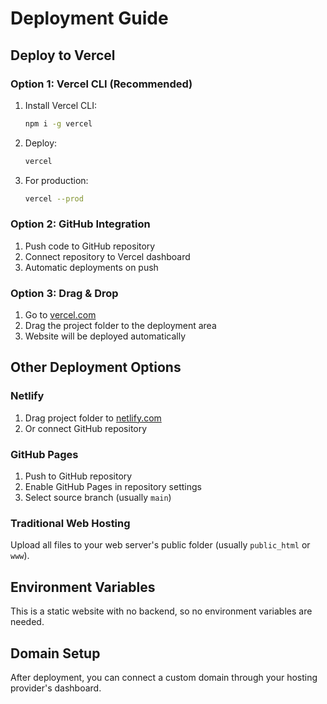 # Deployment Guide

## Deploy to Vercel

### Option 1: Vercel CLI (Recommended)
1. Install Vercel CLI:
   ```bash
   npm i -g vercel
   ```

2. Deploy:
   ```bash
   vercel
   ```

3. For production:
   ```bash
   vercel --prod
   ```

### Option 2: GitHub Integration
1. Push code to GitHub repository
2. Connect repository to Vercel dashboard
3. Automatic deployments on push

### Option 3: Drag & Drop
1. Go to [vercel.com](https://vercel.com)
2. Drag the project folder to the deployment area
3. Website will be deployed automatically

## Other Deployment Options

### Netlify
1. Drag project folder to [netlify.com](https://netlify.com)
2. Or connect GitHub repository

### GitHub Pages
1. Push to GitHub repository
2. Enable GitHub Pages in repository settings
3. Select source branch (usually `main`)

### Traditional Web Hosting
Upload all files to your web server's public folder (usually `public_html` or `www`).

## Environment Variables
This is a static website with no backend, so no environment variables are needed.

## Domain Setup
After deployment, you can connect a custom domain through your hosting provider's dashboard.
